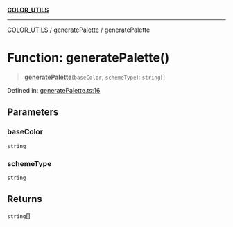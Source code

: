 [**COLOR_UTILS**](../../README.md)

***

[COLOR_UTILS](../../README.md) / [generatePalette](../README.md) / generatePalette

# Function: generatePalette()

> **generatePalette**(`baseColor`, `schemeType`): `string`[]

Defined in: [generatePalette.ts:16](https://github.com/dailker/everyutil/blob/0ec5ce08552e5059ec58e2975404aeb74a6202b1/src/color/generatePalette.ts#L16)

## Parameters

### baseColor

`string`

### schemeType

`string`

## Returns

`string`[]
